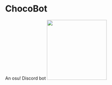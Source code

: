 # ChocoBot
An osu! Discord bot
[<img src="https://open.autocode.com/static/images/open.svg?" width="192">](https://open.autocode.com/)
